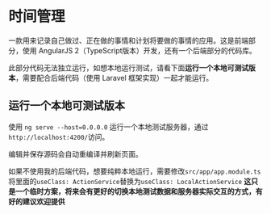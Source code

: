 # 时间管理

一款用来记录自己做过、正在做的事情和计划将要做的事情的应用。这是前端部分，使用 AngularJS 2（TypeScript版本）开发，还有一个后端部分的代码库。

此部分代码无法独立运行，如想本地运行测试，请看下面**运行一个本地可测试版本**，需要配合后端代码（使用 Laravel 框架实现）一起才能运行。

## 运行一个本地可测试版本
使用 `ng serve --host=0.0.0.0` 运行一个本地测试服务器，通过 `http://localhost:4200/`访问。

编辑并保存源码会自动重编译并刷新页面。

如果不使用我的后端代码，想要纯粹本地运行，需要修改`src/app/app.module.ts`将里面的`useClass: ActionService`替换为`useClass: LocalActionService`  **这只是一个临时方案，将来会有更好的切换本地测试数据和服务器实际交互的方式，有好的建议欢迎提供**


